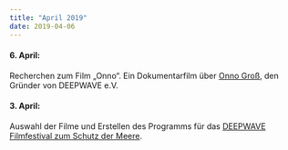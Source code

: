 ```yaml
---
title: "April 2019"
date: 2019-04-06
---
```


#### **6\. April:**

Recherchen zum Film „Onno“. Ein Dokumentarfilm über [Onno Groß](https://www.deepwave.org/ueber-uns/onno-gross/), den Gründer von DEEPWAVE e.V.

#### **3\. April:**

Auswahl der Filme und Erstellen des Programms für das [DEEPWAVE Filmfestival zum Schutz der Meere](https://www.deepwave.org/projekte/deepwave-filmfestival/).
